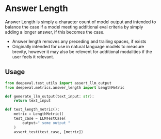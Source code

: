 # Answer Length

Answer Length is simply a character count of model output and intended to balance the case if a model meeting additional eval criteria by simply adding a longer answer, if this becomes the case. 
- Answer length removes any preceding and trailing spaces, if exists
- Originally intended for use in natural language models to measure brevity, however it may also be relevent for additional modalities if the user feels it relevant.

## Usage

```python
from deepeval.test_utils import assert_llm_output
from deepeval.metrics.answer_length import LengthMetric

def generate_llm_output(text_input: str):
    return text_input

def test_length_metric():
    metric = LengthMetric()
    test_case = LLMTestCase(
        output=" some output "
    )
    assert_test(test_case, [metric])
```